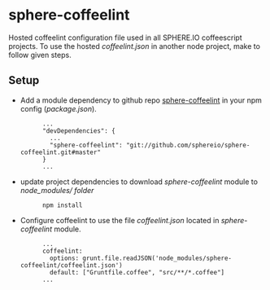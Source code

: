 sphere-coffeelint
=================

Hosted coffeelint configuration file used in all SPHERE.IO coffeescript projects. To use the hosted *coffeelint.json* in another node project, make to follow given steps.

## Setup

* Add a module dependency to github repo [sphere-coffeelint](https://github.com/sphereio/sphere-coffeelint) in your npm config (*package.json*).

            ...
            "devDependencies": {
              ...
              "sphere-coffeelint": "git://github.com/sphereio/sphere-coffeelint.git#master"
            }
            ...

* update project dependencies to download *sphere-coffeelint* module to *node_modules/ folder*

            npm install

* Configure coffeelint to use the file *coffeelint.json* located in *sphere-coffeelint* module.

            ...
            coffeelint:
              options: grunt.file.readJSON('node_modules/sphere-coffeelint/coffeelint.json')
              default: ["Gruntfile.coffee", "src/**/*.coffee"]
            ...
